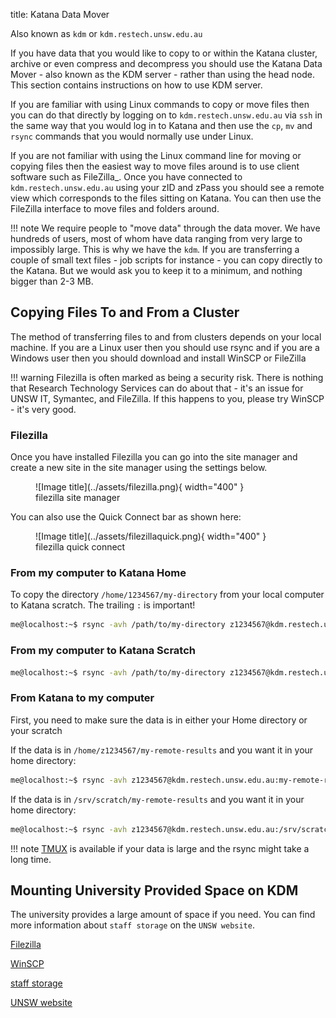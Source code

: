 title: Katana Data Mover

Also known as `kdm` or `kdm.restech.unsw.edu.au`

If you have data that you would like to copy to or within the Katana cluster, archive or even compress and decompress you should use the Katana Data Mover - also known as the KDM server - rather than using the head node. This section contains instructions on how to use KDM server.

If you are familiar with using Linux commands to copy or move files then you can do that directly by logging on to `kdm.restech.unsw.edu.au` via `ssh` in the same way that you would log in to Katana and then use the `cp`, `mv` and `rsync` commands that you would normally use under Linux.

If you are not familiar with using the Linux command line for moving or copying files then the easiest way to move files around is to use client software such as FileZilla_. Once you have connected to `kdm.restech.unsw.edu.au` using your zID and zPass you should see a remote view which corresponds to the files sitting on Katana. You can then use the FileZilla interface to move files and folders around.

!!! note
    We require people to "move data" through the data mover. We have hundreds of users, most of whom have data ranging from very large to impossibly large. This is why we have the `kdm`. If you are transferring a couple of small text files - job scripts for instance - you can copy directly to the Katana. But we would ask you to keep it to a minimum, and nothing bigger than 2-3 MB.

## Copying Files To and From a Cluster

The method of transferring files to and from clusters depends on your local machine. If you are a Linux user then you should use rsync and if you are a Windows user then you should download and install WinSCP or FileZilla

!!! warning
    Filezilla is often marked as being a security risk. There is nothing that Research Technology Services can do about that - it's an issue for UNSW IT, Symantec, and FileZilla. If this happens to you, please try WinSCP - it's very good.

### Filezilla

Once you have installed Filezilla you can go into the site manager and create a new site in the site manager using the settings below.

<figure markdown>
  ![Image title](../assets/filezilla.png){ width="400" }
  <figcaption>filezilla site manager</figcaption>
</figure>

You can also use the Quick Connect bar as shown here: 

<figure markdown>
  ![Image title](../assets/filezillaquick.png){ width="400" }
  <figcaption>filezilla quick connect</figcaption>
</figure>

### From my computer to Katana Home

To copy the directory `/home/1234567/my-directory` from your local computer to Katana scratch. The trailing `:` is important!

``` bash
me@localhost:~$ rsync -avh /path/to/my-directory z1234567@kdm.restech.unsw.edu.au:
```

### From my computer to Katana Scratch

``` bash
me@localhost:~$ rsync -avh /path/to/my-directory z1234567@kdm.restech.unsw.edu.au:/srv/scratch/z1234567
```

### From Katana to my computer

First, you need to make sure the data is in either your Home directory or your scratch 

If the data is in `/home/z1234567/my-remote-results` and you want it in your home directory:

``` bash
me@localhost:~$ rsync -avh z1234567@kdm.restech.unsw.edu.au:my-remote-results /home/me/
```

If the data is in `/srv/scratch/my-remote-results` and you want it in your home directory:

``` bash
me@localhost:~$ rsync -avh z1234567@kdm.restech.unsw.edu.au:/srv/scratch/my-remote-results /home/me
```

!!! note
    [TMUX](../software/tmux.md) is available if your data is large and the rsync might take a long time.


## Mounting University Provided Space on KDM

The university provides a large amount of space if you need. You can find more information about `staff storage` on the `UNSW website`.

[Filezilla](https://filezilla-project.org/)

[WinSCP](https://winscp.net/eng/download.php)

[staff storage](https://www.myit.unsw.edu.au/services/staff/storage-staff)

[UNSW website](https://www.myit.unsw.edu.au/services/staff/storage/fsam-staff)
